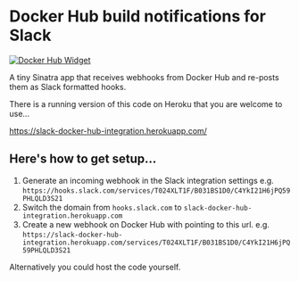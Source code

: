 Docker Hub build notifications for Slack
========================================

[![Docker Hub Widget]][Docker Hub]

[Docker Hub]: https://hub.docker.com/r/wikiwi/slack-docker-hub-integration
[Docker Hub Widget]: https://img.shields.io/docker/pulls/wikiwi/slack-docker-hub-integration.svg

A tiny Sinatra app that receives webhooks from Docker Hub and re-posts them as Slack formatted hooks.

There is a running version of this code on Heroku that you are welcome to use...

https://slack-docker-hub-integration.herokuapp.com/


## Here's how to get setup...

1. Generate an incoming webhook in the Slack integration settings e.g. `https://hooks.slack.com/services/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`
2. Switch the domain from `hooks.slack.com` to `slack-docker-hub-integration.herokuapp.com`
3. Create a new webhook on Docker Hub with pointing to this url. e.g. `https://slack-docker-hub-integration.herokuapp.com/services/T024XLT1F/B031BS1D0/C4YkI21H6jPQ59PHLQLD3S21`


Alternatively you could host the code yourself.
